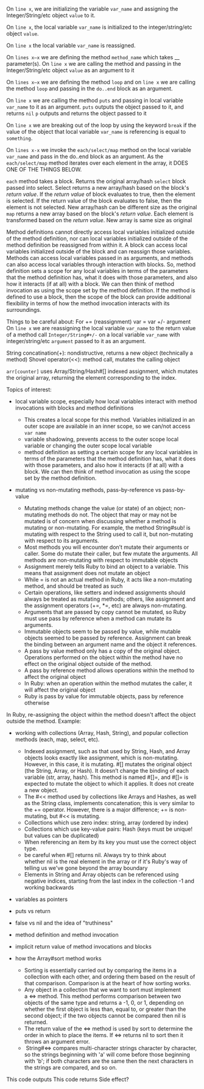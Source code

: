 On `line x`, we are initializing the variable `var_name` and assigning the Integer/String/etc object `value` to it.

On `line x`,  the local variable `var_name` is initialized to the integer/string/etc object `value`.

On `line x` the local variable `var_name` is reassigned.

On `lines x–x` we are defining the method `method_name` which takes __ parameter(s). On `line x` we are calling the method and passing in the Integer/String/etc object `value` as an argument to it

On `lines x–x` we are defining the method `loop` and on `line x` we are calling the method `loop` and passing in the `do..end` block as an argument.

On `line x` we are calling the method `puts` and passing in local variable `var_name` to it as an argument. 
`puts` outputs the object passed to it, and returns `nil`
`p` outputs and returns the object passed to it

On `line x` we are breaking out of the loop by using the keyword `break` if the value of the object that local variable `var_name` is referencing is equal to `something`.

On `lines x-x` we invoke the `each/select/map` method on the local variable `var_name` and pass in the do..end block as an argument. As the `each/select/map` method iterates over each element in the array, it DOES ONE OF THE THINGS BELOW. 

`each` method takes a block. Returns the original array/hash
`select` block passed into select. Select returns a new array/hash based on the block's *return value*. If the *return value* of block evaluates to true, then the element is selected. If the return value of the block evaluates to false, then the element is not selected. New array/hash can be different size as the original
`map` returns a new array based on the block's *return value*. Each element is transformed based on the *return value*. New array is same size as original

Method definitions cannot directly access local variables initialized outside of the method definition, nor can local variables initialized outside of the method definition be reassigned from within it. A block can access local variables initialized outside of the block and can reassign those variables. Methods can access local variables passed in as arguments, and methods can also access local variables through interaction with blocks.
So, method definition sets a scope for any local variables in terms of the parameters that the method definition has, what it does with those parameters, and also how it interacts (if at all) with a block. We can then think of method invocation as using the scope set by the method definition. If the method is defined to use a block, then the scope of the block can provide additional flexibility in terms of how the method invocation interacts with its surroundings.

Things to be careful about:
  For += (reassignment) var = var +/- argument
  On `line x` we are reassigning the local variable `var_name` to the return value of a method call `Integer/String#+/-` on a local variable `var_name` with integer/string/etc `argument`  passed to it as an argument.

  String concatination(+): nondistructive, returns a new object (technically a method)
  Shovel operator(<<): method call, mutates the calling object

  `arr[counter]` uses Array/String/Hash#[] indexed assignment, which mutates the original array, returning the element corresponding to the index.

Topics of interest:
- local variable scope, especially how local variables interact with method invocations with blocks and method definitions
  - This creates a local scope for this method. Variables initialized in an outer scope are available in an inner scope, so we can/not access `var name`
  - variable shadowing, prevents access to the outer scope local variable or changing the outer scope local variable
  - method definition as setting a certain scope for any local variables in terms of the parameters that the method definition has, what it does with those parameters, and also how it interacts (if at all) with a block. We can then think of method invocation as using the scope set by the method definition.

- mutating vs non-mutating methods, pass-by-reference vs pass-by-value
  - Mutating methods change the value (or state) of an object; non-mutating methods do not. The object that may or may not be mutated is of concern when discussing whether a method is mutating or non-mutating. For example, the method String#sub! is mutating with respect to the String used to call it, but non-mutating with respect to its arguments.
  - Most methods you will encounter don’t mutate their arguments or caller. Some do mutate their caller, but few mutate the arguments. All methods are non-mutating with respect to immutable objects
  - Assignment merely tells Ruby to bind an object to a variable. This means that assignment does not mutate an object
  - While = is not an actual method in Ruby, it acts like a non-mutating method, and should be treated as such
  - Certain operations, like setters and indexed assignments should always be treated as mutating methods; others, like assignment and the assignment operators (+=, *=, etc) are always non-mutating.
  - Arguments that are passed by copy cannot be mutated, so Ruby must use pass by reference when a method can mutate its arguments.
  -  Immutable objects seem to be passed by value, while mutable objects seemed to be passed by reference. Assignment can break the binding between an argument name and the object it references. 
  - A pass by value method only has a copy of the original object. Operations performed on the object within the method have no effect on the original object outside of the method.
  - A pass by reference method allows operations within the method to affect the original object
  - In Ruby: when an operation within the method mutates the caller, it will affect the original object
  - Ruby is pass by value for immutable objects, pass by reference otherwise

In Ruby, re-assigning the object within the method doesn't affect the object outside the method. Example:

- working with collections (Array, Hash, String), and popular collection methods (each, map, select, etc). 
  - Indexed assignment, such as that used by String, Hash, and Array objects looks exactly like assignment, which is non-mutating. However, in this case, it is mutating. #[] mutates the original object (the String, Array, or Hash). It doesn’t change the binding of each variable (str, array, hash). This method is named #[]=, and #[]= is expected to mutate the object to which it applies. It does not create a new object.
  - The #<< method used by collections like Arrays and Hashes, as well as the String class, implements concatenation; this is very similar to the += operator. However, there is a major difference; += is non-mutating, but #<< is mutating. 
  - Collections which use zero index: string, array (ordered by index)
  - Collections which use key-value pairs: Hash (keys must be unique! but values can be duplicated)
  - When referencing an item by its key you must use the correct object type.
  - be careful when #[] returns nil. Always try to think about whether nil is the real element in the array or if it's Ruby's way of telling us we've gone beyond the array boundary
  - Elements in String and Array objects can be referenced using negative indices, starting from the last index in the collection -1 and working backwards

- variables as pointers
- puts vs return
- false vs nil and the idea of "truthiness"
- method definition and method invocation
- implicit return value of method invocations and blocks
- how the Array#sort method works
  - Sorting is essentially carried out by comparing the items in a collection with each other, and ordering them based on the result of that comparison. Comparison is at the heart of how sorting works.
  - Any object in a collection that we want to sort must implement a <=> method. This method performs comparison between two objects of the same type and returns a -1, 0, or 1, depending on whether the first object is less than, equal to, or greater than the second object; if the two objects cannot be compared then nil is returned.
  - The return value of the <=> method is used by sort to determine the order in which to place the items. If <=> returns nil to sort then it throws an argument error.
  -  String#<=> compares multi-character strings character by character, so the strings beginning with 'a' will come before those beginning with 'b'; if both characters are the same then the next characters in the strings are compared, and so on.

This code outputs 
This code returns
Side effect?